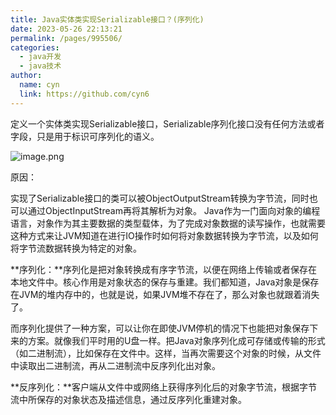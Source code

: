 ```yaml
---
title: Java实体类实现Serializable接口？(序列化)
date: 2023-05-26 22:13:21
permalink: /pages/995506/
categories:
  - java开发
  - java技术
author: 
  name: cyn
  link: https://github.com/cyn6
---
```

定义一个实体类实现Serializable接口，Serializable序列化接口没有任何方法或者字段，只是用于标识可序列化的语义。

![image.png](https://cdn.jsdelivr.net/gh/cyn6/image_storage/1677833745601-69a2db90-8932-48fe-900e-94818ce44cb6.png)

原因：

实现了Serializable接口的类可以被ObjectOutputStream转换为字节流，同时也可以通过ObjectInputStream再将其解析为对象。
Java作为一门面向对象的编程语言，对象作为其主要数据的类型载体，为了完成对象数据的读写操作，也就需要这种方式来让JVM知道在进行IO操作时如何将对象数据转换为字节流，以及如何将字节流数据转换为特定的对象。

**序列化：**序列化是把对象转换成有序字节流，以便在网络上传输或者保存在本地文件中。核心作用是对象状态的保存与重建。我们都知道，Java对象是保存在JVM的堆内存中的，也就是说，如果JVM堆不存在了，那么对象也就跟着消失了。

而序列化提供了一种方案，可以让你在即使JVM停机的情况下也能把对象保存下来的方案。就像我们平时用的U盘一样。把Java对象序列化成可存储或传输的形式（如二进制流），比如保存在文件中。这样，当再次需要这个对象的时候，从文件中读取出二进制流，再从二进制流中反序列化出对象。

**反序列化：**客户端从文件中或网络上获得序列化后的对象字节流，根据字节流中所保存的对象状态及描述信息，通过反序列化重建对象。 



